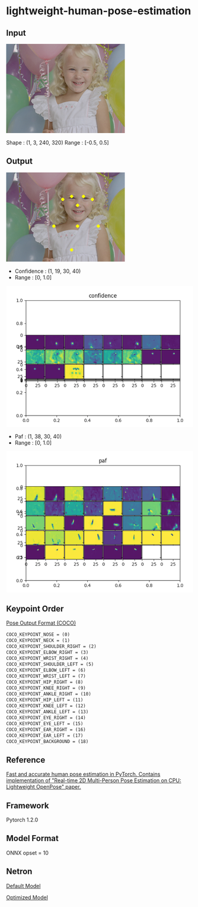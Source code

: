 # lightweight-human-pose-estimation

## Input

![Input](balloon.png)

Shape : (1, 3, 240, 320)
Range : [-0.5, 0.5]

## Output

![Output](output.png)

- Confidence : (1, 19, 30, 40)
- Range : [0, 1.0]

![Confidence](confidence.png)

- Paf : (1, 38,  30, 40)
- Range : [0, 1.0]

![Paf](paf.png)

## Keypoint Order

[Pose Output Format (COCO)](https://github.com/CMU-Perceptual-Computing-Lab/openpose/blob/master/doc/output.md)

```
COCO_KEYPOINT_NOSE = (0)
COCO_KEYPOINT_NECK = (1)
COCO_KEYPOINT_SHOULDER_RIGHT = (2)
COCO_KEYPOINT_ELBOW_RIGHT = (3)
COCO_KEYPOINT_WRIST_RIGHT = (4)
COCO_KEYPOINT_SHOULDER_LEFT = (5)
COCO_KEYPOINT_ELBOW_LEFT = (6)
COCO_KEYPOINT_WRIST_LEFT = (7)
COCO_KEYPOINT_HIP_RIGHT = (8)
COCO_KEYPOINT_KNEE_RIGHT = (9)
COCO_KEYPOINT_ANKLE_RIGHT = (10)
COCO_KEYPOINT_HIP_LEFT = (11)
COCO_KEYPOINT_KNEE_LEFT = (12)
COCO_KEYPOINT_ANKLE_LEFT = (13)
COCO_KEYPOINT_EYE_RIGHT = (14)
COCO_KEYPOINT_EYE_LEFT = (15)
COCO_KEYPOINT_EAR_RIGHT = (16)
COCO_KEYPOINT_EAR_LEFT = (17)
COCO_KEYPOINT_BACKGROUND = (18)
```

## Reference

[Fast and accurate human pose estimation in PyTorch. Contains implementation of "Real-time 2D Multi-Person Pose Estimation on CPU: Lightweight OpenPose" paper.](https://github.com/Daniil-Osokin/lightweight-human-pose-estimation.pytorch)

## Framework

Pytorch 1.2.0

## Model Format

ONNX opset = 10

## Netron

[Default Model](https://lutzroeder.github.io/netron/?url=https://storage.googleapis.com/ailia-models/lightweight-human-pose-estimation/lightweight-human-pose-estimation.onnx.prototxt)

[Optimized Model](https://lutzroeder.github.io/netron/?url=https://storage.googleapis.com/ailia-models/lightweight-human-pose-estimation/lightweight-human-pose-estimation.opt.onnx.prototxt)

